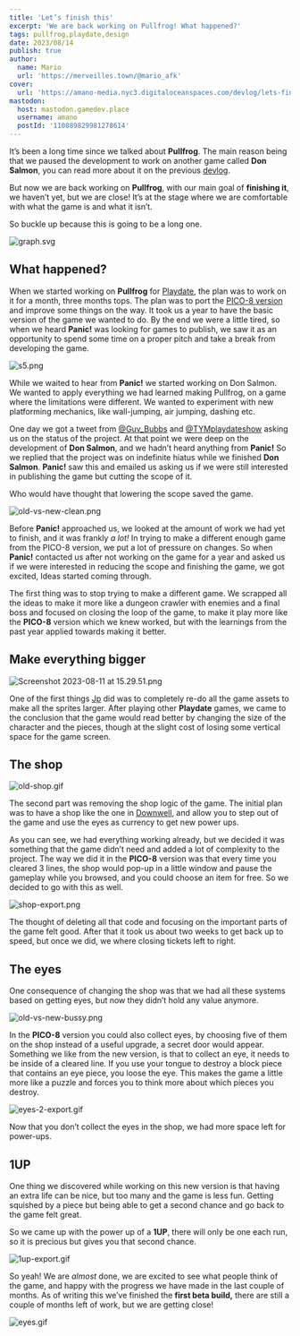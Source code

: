 ```yaml
---
title: 'Let’s finish this'
excerpt: 'We are back working on Pullfrog! What happened?'
tags: pullfrog,playdate,design
date: 2023/08/14
publish: true
author:
  name: Mario
  url: 'https://merveilles.town/@mario_afk'
cover:
  url: 'https://amano-media.nyc3.digitaloceanspaces.com/devlog/lets-finish-this/2-slide.png'
mastodon:
  host: mastodon.gamedev.place
  username: amano
  postId: '110889829981278614'
---
```


It’s been a long time since we talked about **Pullfrog**. The main reason being that we paused the development to work on another game called **Don Salmon**, you can read more about it on the previous [devlog](https://amano.games/devlog/lets-talk-about-don-salmon).

But now we are back working on **Pullfrog**, with our main goal of **finishing it**, we haven’t yet, but we are close! It’s at the stage where we are comfortable with what the game is and what it isn’t.

So buckle up because this is going to be a long one.

![graph.svg](https://amano-media.nyc3.digitaloceanspaces.com/devlog/lets-finish-this/1-graph.svg)

## What happened?

When we started working on **Pullfrog** for [Playdate](http://play.date/), the plan was to work on it for a month, three months tops. The plan was to port the [PICO-8 version](https://afk-mario.itch.io/pullfrog) and improve some things on the way. It took us a year to have the basic version of the game we wanted to do. By the end we were a little tired, so when we heard **Panic!** was looking for games to publish, we saw it as an opportunity to spend some time on a proper pitch and take a break from developing the game.

![s5.png](https://amano-media.nyc3.digitaloceanspaces.com/devlog/lets-finish-this/2-slide.png)

While we waited to hear from **Panic!** we started working on Don Salmon. We wanted to apply everything we had learned making Pullfrog, on a game where the limitations were different. We wanted to experiment with new platforming mechanics, like wall-jumping, air jumping, dashing etc.

One day we got a tweet from [@Guv_Bubbs](https://linktr.ee/guv_bubbs) and [@TYMplaydateshow](https://tinyyellowmachine.com/) asking us on the status of the project. At that point we were deep on the development of **Don Salmon**, and we hadn’t heard anything from **Panic!** So we replied that the project was on indefinite hiatus while we finished **Don Salmon**. **Panic!** saw this and emailed us asking us if we were still interested in publishing the game but cutting the scope of it.

Who would have thought that lowering the scope saved the game.

![old-vs-new-clean.png](https://amano-media.nyc3.digitaloceanspaces.com/devlog/lets-finish-this/3-old-vs-new-clean.png)

Before **Panic!** approached us, we looked at the amount of work we had yet to finish, and it was frankly _a lot!_ In trying to make a different enough game from the PICO-8 version, we put a lot of pressure on changes. So when **Panic!** contacted us after not working on the game for a year and asked us if we were interested in reducing the scope and finishing the game, we got excited, Ideas started coming through.

The first thing was to stop trying to make a different game. We scrapped all the ideas to make it more like a dungeon crawler with enemies and a final boss and focused on closing the loop of the game, to make it play more like the **PICO-8** version which we knew worked, but with the learnings from the past year applied towards making it better.

## Make everything bigger

![Screenshot 2023-08-11 at 15.29.51.png](https://amano-media.nyc3.digitaloceanspaces.com/devlog/lets-finish-this/4-frog-evolution.png)

One of the first things [Jp](https://merveilles.town/@jp) did was to completely re-do all the game assets to make all the sprites larger. After playing other **Playdate** games, we came to the conclusion that the game would read better by changing the size of the character and the pieces, though at the slight cost of losing some vertical space for the game screen.

## The shop

![old-shop.gif](https://amano-media.nyc3.digitaloceanspaces.com/devlog/lets-finish-this/5-old-shop.gif)

The second part was removing the shop logic of the game. The initial plan was to have a shop like the one in [Downwell](https://downwellgame.com/), and allow you to step out of the game and use the eyes as currency to get new power ups.

As you can see, we had everything working already, but we decided it was something that the game didn’t need and added a lot of complexity to the project. The way we did it in the **PICO-8** version was that every time you cleared 3 lines, the shop would pop-up in a little window and pause the gameplay while you browsed, and you could choose an item for free. So we decided to go with this as well.

![shop-export.png](https://amano-media.nyc3.digitaloceanspaces.com/devlog/lets-finish-this/6-new-shop.png)

The thought of deleting all that code and focusing on the important parts of the game felt good. After that it took us about two weeks to get back up to speed, but once we did, we where closing tickets left to right.

## The eyes

One consequence of changing the shop was that we had all these systems based on getting eyes, but now they didn’t hold any value anymore.

![old-vs-new-bussy.png](https://amano-media.nyc3.digitaloceanspaces.com/devlog/lets-finish-this/7-old-vs-new-bussy.png)

In the **PICO-8** version you could also collect eyes, by choosing five of them on the shop instead of a useful upgrade, a secret door would appear. Something we like from the new version, is that to collect an eye, it needs to be inside of a cleared line. If you use your tongue to destroy a block piece that contains an eye piece, you loose the eye. This makes the game a little more like a puzzle and forces you to think more about which pieces you destroy.

![eyes-2-export.gif](https://amano-media.nyc3.digitaloceanspaces.com/devlog/lets-finish-this/8-eyes-collect-destroy.gif)

Now that you don’t collect the eyes in the shop, we had more space left for power-ups.

## 1UP

One thing we discovered while working on this new version is that having an extra life can be nice, but too many and the game is less fun. Getting squished by a piece but being able to get a second chance and go back to the game felt great.

So we came up with the power up of a **1UP**, there will only be one each run, so it is precious but gives you that second chance.

![1up-export.gif](https://amano-media.nyc3.digitaloceanspaces.com/devlog/lets-finish-this/9-second-chance.gif)

So yeah! We are _almost_ done, we are excited to see what people think of the game, and happy with the progress we have made in the last couple of months. As of writing this we’ve finished the **first beta build,** there are still a couple of months left of work, but we are getting close!

![eyes.gif](https://amano-media.nyc3.digitaloceanspaces.com/devlog/lets-finish-this/10-eyes.gif)
